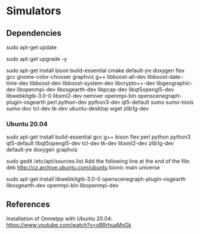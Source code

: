 # Simulators

## Dependencies
sudo apt-get update

sudo apt-get upgrade -y

sudo apt-get install bison build-essential cmake default-jre doxygen flex gcc gnome-color-chooser graphviz g++ libboost-all-dev libboost-date-time-dev libboost-dev libboost-system-dev libcrypto++-dev libgeographic-dev libopenmpi-dev libosgearth-dev libpcap-dev libqt5opengl5-dev libwebkitgtk-3.0-0 libxml2-dev nemiver openmpi-bin openscenegraph-plugin-osgearth perl python-dev python3-dev qt5-default sumo sumo-tools sumo-doc tcl-dev tk-dev ubuntu-desktop wget zlib1g-dev   

### Ubuntu 20.04
sudo apt-get install build-essential gcc g++ bison flex perl python python3 qt5-default libqt5opengl5-dev tcl-dev tk-dev libxml2-dev zlib1g-dev default-jre doxygen graphviz 

sudo gedit /etc/apt/sources.list
Add the following line at the end of the file:  deb http://cz.archive.ubuntu.com/ubuntu bionic main universe

sudo apt-get install libwebkitgtk-3.0-0 openscenegraph-plugin-osgearth libosgearth-dev openmpi-bin libopenmpi-dev


## References
Installation of Omnetpp with Ubuntu 20.04: https://www.youtube.com/watch?v=oBRrhuaMxGk
